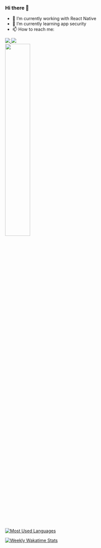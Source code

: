 ### Hi there 👋

- 🔭 I’m currently working with React Native
- 🌱 I’m currently learning app security
- 📫 How to reach me: 
<div> 
   <a href="https://www.linkedin.com/in/aylla-christinne-766892173/" target="_blank"><img src="https://img.shields.io/badge/-LinkedIn-%230077B5?style=for-the-badge&logo=linkedin&logoColor=white" target="_blank" </a> 
  <a href = "mailto:ayllachristinne15@gmail.com"><img src="https://img.shields.io/badge/-Gmail-%23333?style=for-the-badge&logo=gmail&logoColor=white" target="_blank"></a>
</div>

<div>
  <img height="40%" src="https://github-readme-stats.vercel.app/api?username=AyllaChristinne&show_icons=true&theme=tokyonight&include_all_commits=true&count_private=true"/>
</div>

[![Most Used Languages](https://github-readme-stats.vercel.app/api/top-langs/?username=AyllaChristinne&layout=compact&theme=tokyonight)](https://github.com/AyllaChristinne/github-readme-stats)
   
[![Weekly Wakatime Stats](https://github-readme-stats.vercel.app/api/wakatime?username=AyllaChristinne)](https://github.com/anuraghazra/github-readme-stats)



